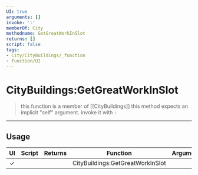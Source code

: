 ```yaml
---
UI: true
arguments: []
invoke: ':'
memberOf: City
methodname: GetGreatWorkInSlot
returns: []
script: false
tags:
- City/CityBuildings/_function
- function/UI
---
```

# CityBuildings:GetGreatWorkInSlot
> this function is a member of [[CityBuildings]]
> this method expects an implicit "self" argument. invoke it with `:`
-----
## Usage
|  UI | Script | Returns | Function | Arguments |
|:---:|:------:|-------:|:--------:|:---------|
|✓| ||CityBuildings:GetGreatWorkInSlot||
